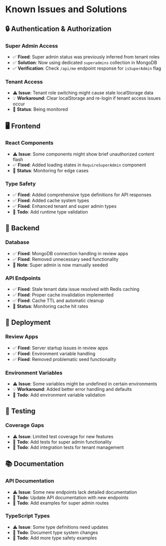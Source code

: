 # Known Issues and Solutions

## 🔒 Authentication & Authorization

### Super Admin Access
- ✅ **Fixed**: Super admin status was previously inferred from tenant roles
- ✅ **Solution**: Now using dedicated `superadmins` collection in MongoDB
- ✅ **Verification**: Check `/api/me` endpoint response for `isSuperAdmin` flag

### Tenant Access
- ⚠️ **Issue**: Tenant role switching might cause stale localStorage data
- 💡 **Workaround**: Clear localStorage and re-login if tenant access issues occur
- 🔄 **Status**: Being monitored

## 🖥️ Frontend

### React Components
- ⚠️ **Issue**: Some components might show brief unauthorized content flash
- ✅ **Fixed**: Added loading states in `RequireSuperAdmin` component
- 🔄 **Status**: Monitoring for edge cases

### Type Safety
- ✅ **Fixed**: Added comprehensive type definitions for API responses
- ✅ **Fixed**: Added cache system types
- ✅ **Fixed**: Enhanced tenant and super admin types
- 📝 **Todo**: Add runtime type validation

## 🔌 Backend

### Database
- ✅ **Fixed**: MongoDB connection handling in review apps
- ✅ **Fixed**: Removed unnecessary seed functionality
- 📝 **Note**: Super admin is now manually seeded

### API Endpoints
- ✅ **Fixed**: Stale tenant data issue resolved with Redis caching
- ✅ **Fixed**: Proper cache invalidation implemented
- ✅ **Fixed**: Cache TTL and automatic cleanup
- 🔄 **Status**: Monitoring cache hit rates

## 🚀 Deployment

### Review Apps
- ✅ **Fixed**: Server startup issues in review apps
- ✅ **Fixed**: Environment variable handling
- ✅ **Fixed**: Removed problematic seed functionality

### Environment Variables
- ⚠️ **Issue**: Some variables might be undefined in certain environments
- 💡 **Workaround**: Added better error handling and defaults
- 📝 **Todo**: Add environment variable validation

## 🧪 Testing

### Coverage Gaps
- ⚠️ **Issue**: Limited test coverage for new features
- 📝 **Todo**: Add tests for super admin functionality
- 📝 **Todo**: Add integration tests for tenant management

## 📚 Documentation

### API Documentation
- ⚠️ **Issue**: Some new endpoints lack detailed documentation
- 📝 **Todo**: Update API documentation with new endpoints
- 📝 **Todo**: Add examples for super admin routes

### TypeScript Types
- ⚠️ **Issue**: Some type definitions need updates
- 📝 **Todo**: Document type system changes
- 📝 **Todo**: Add more type safety examples